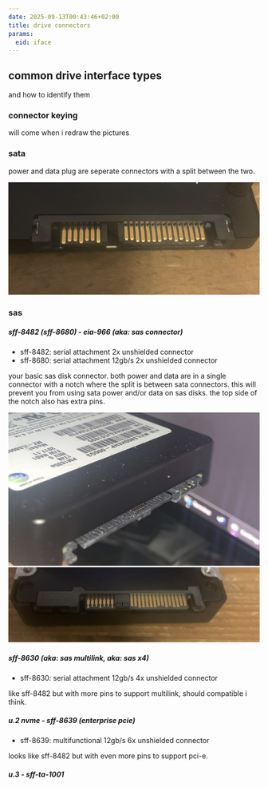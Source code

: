 ```yaml
---
date: 2025-09-13T00:43:46+02:00
title: drive connectors
params:
  eid: iface
---
```


## common drive interface types
and how to identify them

### connector keying

will come when i redraw the pictures

### sata

power and data plug are seperate connectors with a split between the two.

![badsata](badsata.jpg)

### sas 

##### sff-8482 (sff-8680) - eia-966 (aka: sas connector)
* sff-8482: serial attachment 2x unshielded connector
* sff-8680: serial attachment 12gb/s 2x unshielded connector 

your basic sas disk connector. both power and data are in a single connector with a notch where the split is between sata connectors. this will prevent you from using sata power and/or data on sas disks. the top side of the notch also has extra pins.

![sastop](sastop.jpg)
![sasbottom](sasbottom.jpg)

##### sff-8630 (aka: sas multilink, aka: sas x4)
* sff-8630: serial attachment 12gb/s 4x unshielded connector

like sff-8482 but with more pins to support multilink, should compatible i think.

##### u.2 nvme - sff-8639 (enterprise pcie)
* sff-8639: multifunctional 12gb/s 6x unshielded connector

looks like sff-8482 but with even more pins to support pci-e.

##### u.3 - sff-ta-1001
